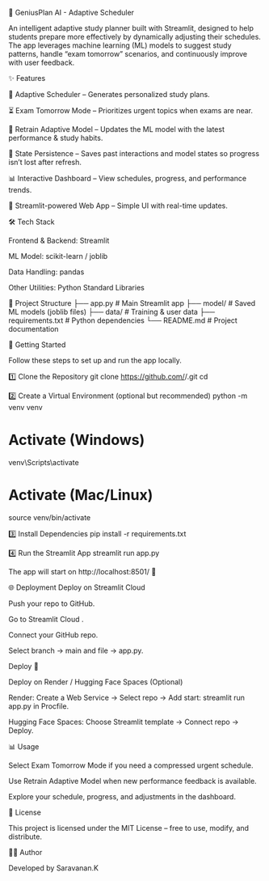 🤖 GeniusPlan AI - Adaptive Scheduler

An intelligent adaptive study planner built with Streamlit, designed to help students prepare more effectively by dynamically adjusting their schedules. The app leverages machine learning (ML) models to suggest study patterns, handle “exam tomorrow” scenarios, and continuously improve with user feedback.

✨ Features

📅 Adaptive Scheduler – Generates personalized study plans.

⏳ Exam Tomorrow Mode – Prioritizes urgent topics when exams are near.

🔄 Retrain Adaptive Model – Updates the ML model with the latest performance & study habits.

💾 State Persistence – Saves past interactions and model states so progress isn’t lost after refresh.

📊 Interactive Dashboard – View schedules, progress, and performance trends.

🚀 Streamlit-powered Web App – Simple UI with real-time updates.

🛠️ Tech Stack

Frontend & Backend: Streamlit

ML Model: scikit-learn / joblib

Data Handling: pandas

Other Utilities: Python Standard Libraries

📂 Project Structure
├── app.py                # Main Streamlit app
├── model/                # Saved ML models (joblib files)
├── data/                 # Training & user data
├── requirements.txt      # Python dependencies
└── README.md             # Project documentation

🚀 Getting Started

Follow these steps to set up and run the app locally.

1️⃣ Clone the Repository
git clone https://github.com/<your-username>/<repo-name>.git
cd <repo-name>

2️⃣ Create a Virtual Environment (optional but recommended)
python -m venv venv
# Activate (Windows)
venv\Scripts\activate
# Activate (Mac/Linux)
source venv/bin/activate

3️⃣ Install Dependencies
pip install -r requirements.txt

4️⃣ Run the Streamlit App
streamlit run app.py


The app will start on http://localhost:8501/ 🚀

🌐 Deployment
Deploy on Streamlit Cloud

Push your repo to GitHub.

Go to Streamlit Cloud
.

Connect your GitHub repo.

Select branch → main and file → app.py.

Deploy 🎉

Deploy on Render / Hugging Face Spaces (Optional)

Render: Create a Web Service → Select repo → Add start: streamlit run app.py in Procfile.

Hugging Face Spaces: Choose Streamlit template → Connect repo → Deploy.

📊 Usage

Select Exam Tomorrow Mode if you need a compressed urgent schedule.

Use Retrain Adaptive Model when new performance feedback is available.

Explore your schedule, progress, and adjustments in the dashboard.

📜 License

This project is licensed under the MIT License – free to use, modify, and distribute.

👨‍💻 Author

Developed by Saravanan.K
